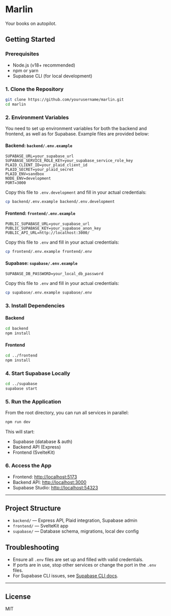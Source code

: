 # Marlin

Your books on autopilot.

## Getting Started

### Prerequisites
- Node.js (v18+ recommended)
- npm or yarn
- Supabase CLI (for local development)

### 1. Clone the Repository
```bash
git clone https://github.com/yourusername/marlin.git
cd marlin
```

### 2. Environment Variables

You need to set up environment variables for both the backend and frontend, as well as for Supabase. Example files are provided below:

#### Backend: `backend/.env.example`
```
SUPABASE_URL=your_supabase_url
SUPABASE_SERVICE_ROLE_KEY=your_supabase_service_role_key
PLAID_CLIENT_ID=your_plaid_client_id
PLAID_SECRET=your_plaid_secret
PLAID_ENV=sandbox
NODE_ENV=development
PORT=3000
```

Copy this file to `.env.development` and fill in your actual credentials:
```bash
cp backend/.env.example backend/.env.development
```

#### Frontend: `frontend/.env.example`
```
PUBLIC_SUPABASE_URL=your_supabase_url
PUBLIC_SUPABASE_KEY=your_supabase_anon_key
PUBLIC_API_URL=http://localhost:3000/
```

Copy this file to `.env` and fill in your actual credentials:
```bash
cp frontend/.env.example frontend/.env
```

#### Supabase: `supabase/.env.example`
```
SUPABASE_DB_PASSWORD=your_local_db_password
```

Copy this file to `.env` and fill in your actual credentials:
```bash
cp supabase/.env.example supabase/.env
```

### 3. Install Dependencies

#### Backend
```bash
cd backend
npm install
```

#### Frontend
```bash
cd ../frontend
npm install
```

### 4. Start Supabase Locally
```bash
cd ../supabase
supabase start
```

### 5. Run the Application

From the root directory, you can run all services in parallel:
```bash
npm run dev
```
This will start:
- Supabase (database & auth)
- Backend API (Express)
- Frontend (SvelteKit)

### 6. Access the App
- Frontend: [http://localhost:5173](http://localhost:5173)
- Backend API: [http://localhost:3000](http://localhost:3000)
- Supabase Studio: [http://localhost:54323](http://localhost:54323)

---

## Project Structure
- `backend/` — Express API, Plaid integration, Supabase admin
- `frontend/` — SvelteKit app
- `supabase/` — Database schema, migrations, local dev config

## Troubleshooting
- Ensure all `.env` files are set up and filled with valid credentials.
- If ports are in use, stop other services or change the port in the `.env` files.
- For Supabase CLI issues, see [Supabase CLI docs](https://supabase.com/docs/guides/cli).

---

## License
MIT
